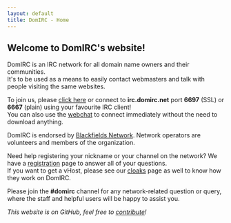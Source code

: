 ```yaml
---
layout: default
title: DomIRC - Home
---
```


## Welcome to DomIRC's website!

DomIRC is an IRC network for all domain name owners and their communities.  
It's to be used as a means to easily contact webmasters and talk with people visiting the same websites.  

To join us, please [click here](ircs://irc.domirc.net:6697) or connect to **irc.domirc.net** port **6697** (SSL) or **6667** (plain) using your favourite IRC client!  
You can also use the [webchat](webchat) to connect immediately without the need to download anything.  

DomIRC is endorsed by [Blackfields Network](/about/#parent-organization). Network operators are volunteers and members of the organization.

Need help registering your nickname or your channel on the network? We have a [registration](registration) page to answer all of your questions.  
If you want to get a vHost, please see our [cloaks](cloaks) page as well to know how they work on DomIRC.

Please join the **#domirc** channel for any network-related question or query, where the staff and helpful users will be happy to assist you.

*This website is on GitHub, feel free to [contribute](https://github.com/DomIRC/domirc.github.io)!*
